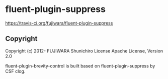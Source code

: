# fluent-plugin-suppress
https://travis-ci.org/fujiwara/fluent-plugin-suppress

## Copyright

Copyright (c) 2012- FUJIWARA Shunichiro
License   Apache License, Version 2.0

fluent-plugin-brevity-control is built based on fluent-plugin-suppress by CSF clog.
